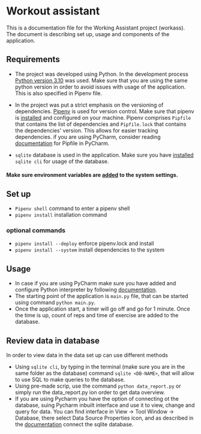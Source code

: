 # Workout assistant

This is a documentation file for the Working Assistant project (workass). 
The document is describing set up, usage and components of the application. 

## Requirements

- The project was developed using Python. In the development process [Python version 3.10](https://www.python.org/downloads/) was used. 
Make sure that you are using the same python version in order to avoid issues with usage of the application. This is also specified in Pipenv file. 

- In the project was put a strict emphasis on the versioning of dependencies. [Pipenv](https://pypi.org/project/pipenv/) is used for version control. Make sure that pipenv is [installed](https://pipenv.pypa.io/en/latest/) and configured on your machine. Pipenv comprises `Pipfile` that contains the list of dependencies and `Pipfile.lock` that contains the dependencies' version. This allows for easier tracking dependencies. if you are using PyCharm, consider reading [documentation](https://www.jetbrains.com/help/pycharm/using-pipfile.html) for Pipfile in PyCharm.  

- `sqlite` database is used in the application. Make sure you have [installed](https://sqlite.org/cli.html) `sqlite cli` for usage of the database. 

#### Make sure environment variables are [added](https://www.schrodinger.com/kb/1842) to the system settings. 

## Set up

- `Pipenv shell` command to enter a pipenv shell
- `pipenv install` installation command

### optional commands

- `pipenv install --deploy` enforce pipenv.lock and install
- `pipenv install --system` install dependencies to the system

## Usage

- In case if you are using PyCharm make sure you have added and configure Python interpreter by following [documentation](https://www.jetbrains.com/help/pycharm/configuring-python-interpreter.html#interpreter). 
- The starting point of the application is `main.py` file, that can be started using command `python main.py`. 
- Once the application start, a timer will go off and go for 1 minute. Once the time is up, count of reps and time of exercise are added to the database.   

## Review data in database
In order to view data in the data set up can use different methods
 - Using `sqlite cli`, by typing in the terminal (make sure you are in the same folder as the database) command `sqlite <DB-NAME>`, that will allow to use SQL to make queries to the database.
 - Using pre-made scrip, use the command `python data_report.py` or simply run the data_report.py ion order to get data overview. 
 - If you are using Pycharm you have the option of connecting  ot the database, suing Pycharm inbuilt interface and use it to view, change and query for data. You can find interface in View -> Tool Window -> Database, there select Data Source Properties icon, and as described in the [documentation](https://www.jetbrains.com/help/pycharm/sqlite.html) connect the sqlite database. 